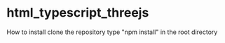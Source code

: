 # html_typescript_threejs

How to install
	clone the repository
	type "npm install" in the root directory
